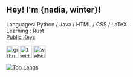 ## Hey! I'm {nadia, winter}!

Languages: Python / Java / HTML / CSS / LaTeX\
Learning : Rust\
[Public Keys](https://github.com/nyadiia.keys)

[<img src='https://cdn.simpleicons.org/github/ff006f' alt='github' height='32'>](https://github.com/nyadiia)  [<img src='https://cdn.simpleicons.org/twitter/ff006f' alt='twitter' height='32'>](https://twitter.com/PASTELPARASIlE)  [<img src='https://cdn.simpleicons.org/icloud/ff006f' alt='website' height='32'>](mikufan.page)  

[![Top Langs](https://github-readme-stats.vercel.app/api/top-langs/?username=nyadiia&layout=compact&theme=radical&title_color=ff006f&bg_color=000000&langs_count=10)](https://github.com/anuraghazra/github-readme-stats)
